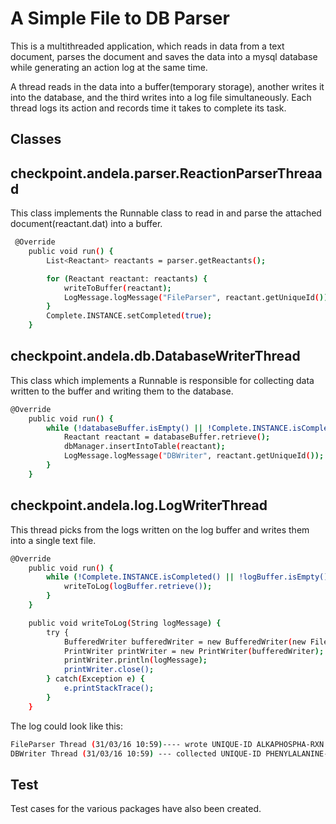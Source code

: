 # A Simple File to DB Parser

This is a multithreaded application, which reads in data from a text document, parses the document and saves the data into a mysql database while generating an action log at the same time.

A thread reads in the data into a buffer(temporary storage), another writes it into the database, and the third writes into a log file simultaneously. Each thread logs its action and records time it takes to complete its task.

## Classes

## checkpoint.andela.parser.ReactionParserThreaad
This class implements the Runnable class to read in and parse the attached document(reactant.dat) into a buffer.
```sh
 @Override
    public void run() {
        List<Reactant> reactants = parser.getReactants();

        for (Reactant reactant: reactants) {
            writeToBuffer(reactant);
            LogMessage.logMessage("FileParser", reactant.getUniqueId());
        }
        Complete.INSTANCE.setCompleted(true);
    }

```

## checkpoint.andela.db.DatabaseWriterThread

This class which implements a Runnable is responsible for collecting data written to the buffer and writing them to the database. 

```sh
@Override
    public void run() {
        while (!databaseBuffer.isEmpty() || !Complete.INSTANCE.isCompleted()) {
            Reactant reactant = databaseBuffer.retrieve();
            dbManager.insertIntoTable(reactant);
            LogMessage.logMessage("DBWriter", reactant.getUniqueId());
        }
    }
```

## checkpoint.andela.log.LogWriterThread
This thread picks from the logs written on the log buffer and writes them into a single text file.
```sh
@Override
    public void run() {
        while (!Complete.INSTANCE.isCompleted() || !logBuffer.isEmpty()) {
            writeToLog(logBuffer.retrieve());
        }
    }

    public void writeToLog(String logMessage) {
        try {
            BufferedWriter bufferedWriter = new BufferedWriter(new FileWriter(file, true));
            PrintWriter printWriter = new PrintWriter(bufferedWriter);
            printWriter.println(logMessage);
            printWriter.close();
        } catch(Exception e) {
            e.printStackTrace();
        }
    }
```

The log could look like this:
```sh
FileParser Thread (31/03/16 10:59)---- wrote UNIQUE-ID ALKAPHOSPHA-RXN to buffer.
DBWriter Thread (31/03/16 10:59) --- collected UNIQUE-ID PHENYLALANINE--TRNA-LIGASE-RXN from buffer.
```

## Test 
Test cases for the various packages have also been created.
